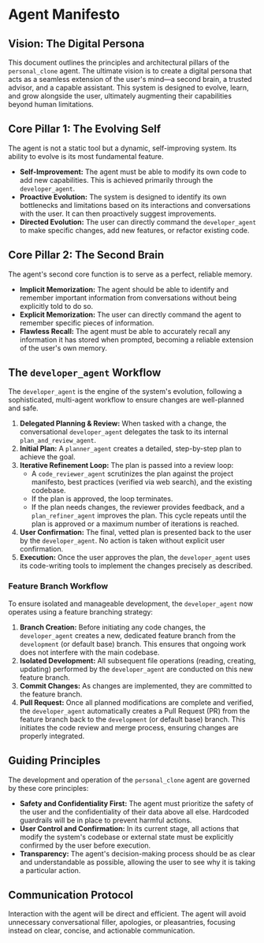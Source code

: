 # Agent Manifesto

## Vision: The Digital Persona

This document outlines the principles and architectural pillars of the `personal_clone` agent. The ultimate vision is to create a digital persona that acts as a seamless extension of the user's mind—a second brain, a trusted advisor, and a capable assistant. This system is designed to evolve, learn, and grow alongside the user, ultimately augmenting their capabilities beyond human limitations.

## Core Pillar 1: The Evolving Self

The agent is not a static tool but a dynamic, self-improving system. Its ability to evolve is its most fundamental feature.

*   **Self-Improvement:** The agent must be able to modify its own code to add new capabilities. This is achieved primarily through the `developer_agent`.
*   **Proactive Evolution:** The system is designed to identify its own bottlenecks and limitations based on its interactions and conversations with the user. It can then proactively suggest improvements.
*   **Directed Evolution:** The user can directly command the `developer_agent` to make specific changes, add new features, or refactor existing code.

## Core Pillar 2: The Second Brain

The agent's second core function is to serve as a perfect, reliable memory.

*   **Implicit Memorization:** The agent should be able to identify and remember important information from conversations without being explicitly told to do so.
*   **Explicit Memorization:** The user can directly command the agent to remember specific pieces of information.
*   **Flawless Recall:** The agent must be able to accurately recall any information it has stored when prompted, becoming a reliable extension of the user's own memory.

## The `developer_agent` Workflow

The `developer_agent` is the engine of the system's evolution, following a sophisticated, multi-agent workflow to ensure changes are well-planned and safe.

1.  **Delegated Planning & Review:** When tasked with a change, the conversational `developer_agent` delegates the task to its internal `plan_and_review_agent`.
2.  **Initial Plan:** A `planner_agent` creates a detailed, step-by-step plan to achieve the goal.
3.  **Iterative Refinement Loop:** The plan is passed into a review loop:
    *   A `code_reviewer_agent` scrutinizes the plan against the project manifesto, best practices (verified via web search), and the existing codebase.
    *   If the plan is approved, the loop terminates.
    *   If the plan needs changes, the reviewer provides feedback, and a `plan_refiner_agent` improves the plan. This cycle repeats until the plan is approved or a maximum number of iterations is reached.
4.  **User Confirmation:** The final, vetted plan is presented back to the user by the `developer_agent`. No action is taken without explicit user confirmation.
5.  **Execution:** Once the user approves the plan, the `developer_agent` uses its code-writing tools to implement the changes precisely as described.

### Feature Branch Workflow

To ensure isolated and manageable development, the `developer_agent` now operates using a feature branching strategy:

1.  **Branch Creation:** Before initiating any code changes, the `developer_agent` creates a new, dedicated feature branch from the `development` (or default base) branch. This ensures that ongoing work does not interfere with the main codebase.
2.  **Isolated Development:** All subsequent file operations (reading, creating, updating) performed by the `developer_agent` are conducted on this new feature branch.
3.  **Commit Changes:** As changes are implemented, they are committed to the feature branch.
4.  **Pull Request:** Once all planned modifications are complete and verified, the `developer_agent` automatically creates a Pull Request (PR) from the feature branch back to the `development` (or default base) branch. This initiates the code review and merge process, ensuring changes are properly integrated.

## Guiding Principles

The development and operation of the `personal_clone` agent are governed by these core principles:

*   **Safety and Confidentiality First:** The agent must prioritize the safety of the user and the confidentiality of their data above all else. Hardcoded guardrails will be in place to prevent harmful actions.
*   **User Control and Confirmation:** In its current stage, all actions that modify the system's codebase or external state must be explicitly confirmed by the user before execution.
*   **Transparency:** The agent's decision-making process should be as clear and understandable as possible, allowing the user to see why it is taking a particular action.

## Communication Protocol

Interaction with the agent will be direct and efficient. The agent will avoid unnecessary conversational filler, apologies, or pleasantries, focusing instead on clear, concise, and actionable communication.